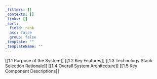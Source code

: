 ```yaml
---
_filters: []
_contexts: []
_links: []
_sort:
  field: rank
  asc: false
  group: false
_template: ""
_templateName: ""
---
```

[[1.1 Purpose of the System]]
[[1.2 Key Features]]
[[1.3 Technology Stack Selection Rationale]]
[[1.4 Overall System Architecture]]
[[1.5 Key Component Descriptions]]